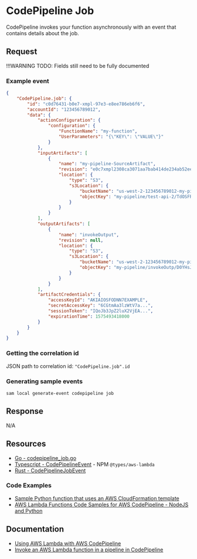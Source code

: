 # CodePipeline Job

CodePipeline invokes your function asynchronously with an event that contains details about the job.

## Request

!!!WARNING
        TODO: Fields still need to be fully documented

### Example event

```json title="Example CodePipeline event"
{
    "CodePipeline.job": {
        "id": "c0d76431-b0e7-xmpl-97e3-e8ee786eb6f6",
        "accountId": "123456789012",
        "data": {
            "actionConfiguration": {
                "configuration": {
                    "FunctionName": "my-function",
                    "UserParameters": "{\"KEY\": \"VALUE\"}"
                }
            },
            "inputArtifacts": [
                {
                    "name": "my-pipeline-SourceArtifact",
                    "revision": "e0c7xmpl2308ca3071aa7bab414de234ab52eea",
                    "location": {
                        "type": "S3",
                        "s3Location": {
                            "bucketName": "us-west-2-123456789012-my-pipeline",
                            "objectKey": "my-pipeline/test-api-2/TdOSFRV"
                        }
                    }
                }
            ],
            "outputArtifacts": [
                {
                    "name": "invokeOutput",
                    "revision": null,
                    "location": {
                        "type": "S3",
                        "s3Location": {
                            "bucketName": "us-west-2-123456789012-my-pipeline",
                            "objectKey": "my-pipeline/invokeOutp/D0YHsJn"
                        }
                    }
                }
            ],
            "artifactCredentials": {
                "accessKeyId": "AKIAIOSFODNN7EXAMPLE",
                "secretAccessKey": "6CGtmAa3lzWtV7a...",
                "sessionToken": "IQoJb3JpZ2luX2VjEA...",
                "expirationTime": 1575493418000
            }
        }
    }
}
```

### Getting the correlation id

JSON path to correlation id: `"CodePipeline.job".id`

### Generating sample events

```shell
sam local generate-event codepipeline job
```

## Response

N/A

## Resources

- [Go - codepipeline_job.go](https://github.com/aws/aws-lambda-go/blob/main/events/codepipeline_job.go)
- [Typescript - CodePipelineEvent](https://github.com/DefinitelyTyped/DefinitelyTyped/blob/master/types/aws-lambda/trigger/codepipeline.d.ts) - NPM `@types/aws-lambda`
- [Rust - CodePipelineJobEvent](https://github.com/LegNeato/aws-lambda-events/blob/master/aws_lambda_events/src/generated/codepipeline_job.rs)

### Code Examples

- [Sample Python function that uses an AWS CloudFormation template](https://docs.aws.amazon.com/codepipeline/latest/userguide/actions-invoke-lambda-function.html#actions-invoke-lambda-function-samples-python-cloudformation)
- [AWS Lambda Functions Code Samples for AWS CodePipeline - NodeJS and Python](https://docs.aws.amazon.com/code-samples/latest/catalog/code-catalog-lambda_functions-codepipeline.html)

## Documentation

- [Using AWS Lambda with AWS CodePipeline](https://docs.aws.amazon.com/lambda/latest/dg/services-codepipeline.html)
- [Invoke an AWS Lambda function in a pipeline in CodePipeline](https://docs.aws.amazon.com/codepipeline/latest/userguide/actions-invoke-lambda-function.html)
